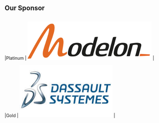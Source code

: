 ## Our Sponsor

| | |
|:-|:-:|

|Platinum |  <img src="modelon.jpg" width=400> |

|Gold | <img src="3ds2.jpeg" width=300> |
